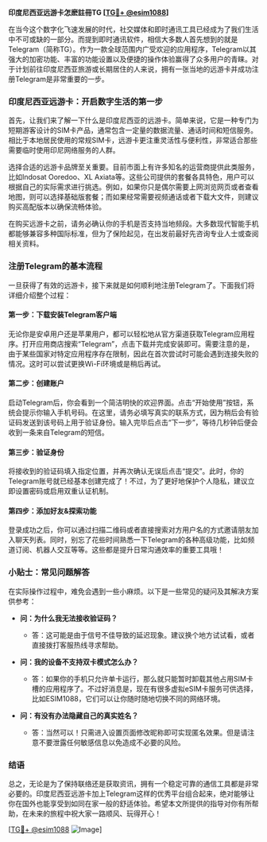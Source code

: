 **印度尼西亚远游卡怎麽註冊TG [[TG💪+ @esim1088](https://t.me/s/esim1088)]**

在当今这个数字化飞速发展的时代，社交媒体和即时通讯工具已经成为了我们生活中不可或缺的一部分。而提到即时通讯软件，相信大多数人首先想到的就是Telegram（简称TG）。作为一款全球范围内广受欢迎的应用程序，Telegram以其强大的加密功能、丰富的功能设置以及便捷的操作体验赢得了众多用户的青睐。对于计划前往印度尼西亚旅游或长期居住的人来说，拥有一张当地的远游卡并成功注册Telegram是非常重要的一步。

### 印度尼西亚远游卡：开启数字生活的第一步

首先，让我们来了解一下什么是印度尼西亚的远游卡。简单来说，它是一种专门为短期游客设计的SIM卡产品，通常包含一定量的数据流量、通话时间和短信服务。相比于本地居民使用的常规SIM卡，远游卡更注重灵活性与便利性，非常适合那些需要临时使用印尼网络服务的人群。

选择合适的远游卡品牌至关重要。目前市面上有许多知名的运营商提供此类服务，比如Indosat Ooredoo、XL Axiata等。这些公司提供的套餐各具特色，用户可以根据自己的实际需求进行挑选。例如，如果你只是偶尔需要上网浏览网页或者查看地图，则可以选择基础版套餐；而如果经常需要视频通话或者下载大文件，则建议购买高配版本以确保流畅体验。

在购买远游卡之前，请务必确认你的手机是否支持当地频段。大多数现代智能手机都能够兼容多种国际标准，但为了保险起见，在出发前最好先咨询专业人士或查阅相关资料。

### 注册Telegram的基本流程

一旦获得了有效的远游卡，接下来就是如何顺利地注册Telegram了。下面我们将详细介绍整个过程：

#### 第一步：下载安装Telegram客户端
无论你是安卓用户还是苹果用户，都可以轻松地从官方渠道获取Telegram应用程序。打开应用商店搜索“Telegram”，点击下载并完成安装即可。需要注意的是，由于某些国家对特定应用程序存在限制，因此在首次尝试时可能会遇到连接失败的情况。这时可以尝试更换Wi-Fi环境或是稍后再试。

#### 第二步：创建账户
启动Telegram后，你会看到一个简洁明快的欢迎界面。点击“开始使用”按钮，系统会提示你输入手机号码。在这里，请务必填写真实的联系方式，因为稍后会有验证码发送到该号码上用于验证身份。输入完毕后点击“下一步”，等待几秒钟后便会收到一条来自Telegram的短信。

#### 第三步：验证身份
将接收到的验证码填入指定位置，并再次确认无误后点击“提交”。此时，你的Telegram账号就已经基本创建完成了！不过，为了更好地保护个人隐私，建议立即设置密码或启用双重认证机制。

#### 第四步：添加好友&探索功能
登录成功之后，你可以通过扫描二维码或者直接搜索对方用户名的方式邀请朋友加入聊天列表。同时，别忘了花些时间熟悉一下Telegram的各种高级功能，比如频道订阅、机器人交互等等。这些都是提升日常沟通效率的重要工具哦！

### 小贴士：常见问题解答

在实际操作过程中，难免会遇到一些小麻烦。以下是一些常见的疑问及其解决方案供参考：

- **问：为什么我无法接收验证码？**
  - 答：这可能是由于信号不佳导致的延迟现象。建议换个地方试试看，或者直接拨打客服热线寻求帮助。
  
- **问：我的设备不支持双卡模式怎么办？**
  - 答：如果你的手机只允许单卡运行，那么就只能暂时卸载其他占用SIM卡槽的应用程序了。不过好消息是，现在有很多虚拟eSIM卡服务可供选择，比如ESIM1088，它们可以让你随时随地切换不同的网络环境。

- **问：有没有办法隐藏自己的真实姓名？**
  - 答：当然可以！只需进入设置页面修改昵称即可实现匿名效果。但是请注意不要泄露任何敏感信息以免造成不必要的风险。

### 结语

总之，无论是为了保持联络还是获取资讯，拥有一个稳定可靠的通信工具都是非常必要的。印度尼西亚远游卡加上Telegram这样的优秀平台组合起来，绝对能够让你在国外也能享受到如同在家一般的舒适体验。希望本文所提供的指导对你有所帮助，在未来的旅程中祝大家一路顺风、玩得开心！

[[TG💪+ @esim1088](https://t.me/s/esim1088) ![Image](https://i.postimg.cc/4NQfJmqS/Snipaste-2025-05-13-00-14-12.png)]